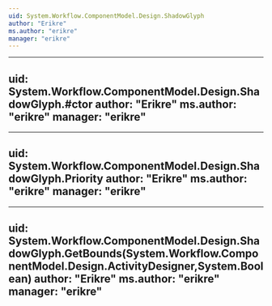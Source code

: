 ```yaml
---
uid: System.Workflow.ComponentModel.Design.ShadowGlyph
author: "Erikre"
ms.author: "erikre"
manager: "erikre"
---
```


---
uid: System.Workflow.ComponentModel.Design.ShadowGlyph.#ctor
author: "Erikre"
ms.author: "erikre"
manager: "erikre"
---

---
uid: System.Workflow.ComponentModel.Design.ShadowGlyph.Priority
author: "Erikre"
ms.author: "erikre"
manager: "erikre"
---

---
uid: System.Workflow.ComponentModel.Design.ShadowGlyph.GetBounds(System.Workflow.ComponentModel.Design.ActivityDesigner,System.Boolean)
author: "Erikre"
ms.author: "erikre"
manager: "erikre"
---
